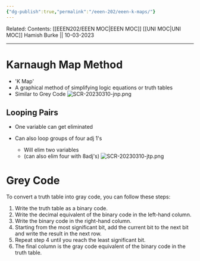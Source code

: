```yaml
---
{"dg-publish":true,"permalink":"/eeen-202/eeen-k-maps/"}
---
```


Related: 
Contents: [[EEEN202/EEEN MOC\|EEEN MOC]]
[[UNI MOC\|UNI MOC]]
Hamish Burke || 10-03-2023
***

# Karnaugh Map Method

- 'K Map'
- A graphical method of simplifying logic equations or truth tables
- Similar to Grey Code
![SCR-20230310-jnp.png](/img/user/SCR-20230310-jnp.png)

## Looping Pairs

- One variable can get eliminated
 
- Can also loop groups of four adj 1's
	- Will elim two variables
	- (can also elim four with 8adj's)
![SCR-20230310-jtp.png](/img/user/SCR-20230310-jtp.png)

# Grey Code

To convert a truth table into gray code, you can follow these steps:
1. Write the truth table as a binary code.
2. Write the decimal equivalent of the binary code in the left-hand column.
3. Write the binary code in the right-hand column.
4. Starting from the most significant bit, add the current bit to the next bit and write the result in the next row.
5. Repeat step 4 until you reach the least significant bit.
6. The final column is the gray code equivalent of the binary code in the truth table.


